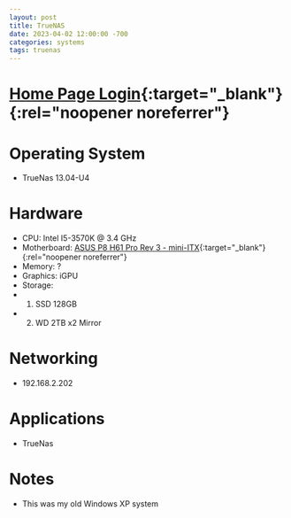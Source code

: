 ```yaml
---
layout: post
title: TrueNAS
date: 2023-04-02 12:00:00 -700
categories: systems
tags: truenas
---
```



# [Home Page Login](http://192.168.2.202/ui/dashboard){:target="_blank"}{:rel="noopener noreferrer"}

# Operating System
* TrueNas 13.04-U4

# Hardware
* CPU: Intel I5-3570K @ 3.4 GHz
* Motherboard: [ASUS P8 H61 Pro Rev 3 - mini-ITX](https://icecat.biz/en/p/asus/p8h61-m/motherboards-p8h61-m-9010491.html){:target="_blank"}{:rel="noopener noreferrer"}
* Memory: ?
* Graphics: iGPU 
* Storage:
* 1. SSD 128GB
* 2. WD 2TB x2 Mirror 



# Networking
* 192.168.2.202

# Applications
* TrueNas

# Notes
* This was my old Windows XP system